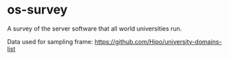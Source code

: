 # os-survey
A survey of the server software that
all world universities run.

Data used for sampling frame:
https://github.com/Hipo/university-domains-list
